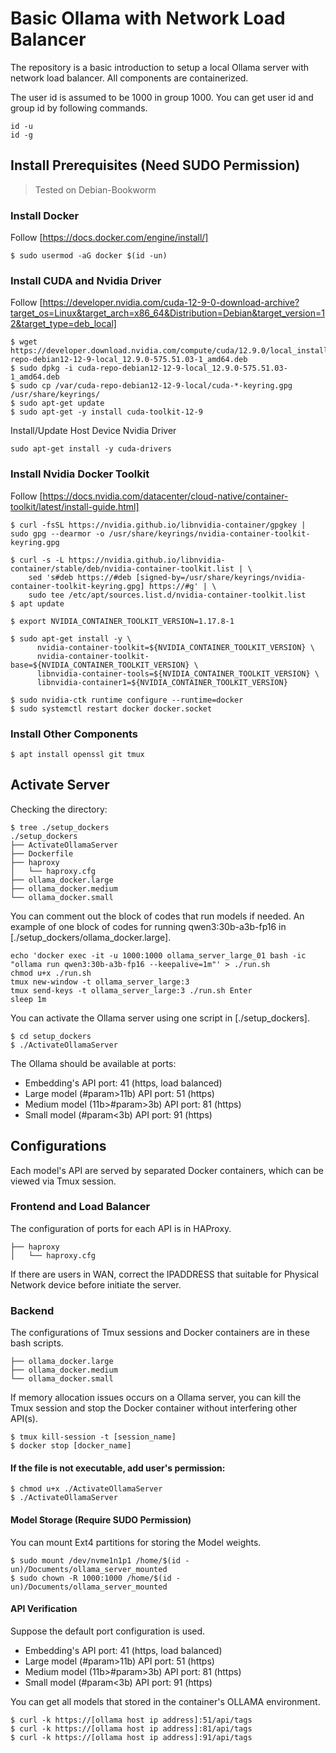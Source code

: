# Basic Ollama with Network Load Balancer
The repository is a basic introduction to setup a local Ollama server with network load balancer. All components are containerized.

The user id is assumed to be 1000 in group 1000. You can get user id and group id by following commands.
```
id -u
id -g
```

## Install Prerequisites (Need SUDO Permission)
> Tested on Debian-Bookworm

### Install Docker
Follow [https://docs.docker.com/engine/install/]
```
$ sudo usermod -aG docker $(id -un)
```

### Install CUDA and Nvidia Driver
Follow
[https://developer.nvidia.com/cuda-12-9-0-download-archive?target_os=Linux&target_arch=x86_64&Distribution=Debian&target_version=12&target_type=deb_local]

```
$ wget https://developer.download.nvidia.com/compute/cuda/12.9.0/local_installers/cuda-repo-debian12-12-9-local_12.9.0-575.51.03-1_amd64.deb
$ sudo dpkg -i cuda-repo-debian12-12-9-local_12.9.0-575.51.03-1_amd64.deb
$ sudo cp /var/cuda-repo-debian12-12-9-local/cuda-*-keyring.gpg /usr/share/keyrings/
$ sudo apt-get update
$ sudo apt-get -y install cuda-toolkit-12-9
```

Install/Update Host Device Nvidia Driver
```
sudo apt-get install -y cuda-drivers
```

### Install Nvidia Docker Toolkit
 Follow [https://docs.nvidia.com/datacenter/cloud-native/container-toolkit/latest/install-guide.html]
```
$ curl -fsSL https://nvidia.github.io/libnvidia-container/gpgkey | sudo gpg --dearmor -o /usr/share/keyrings/nvidia-container-toolkit-keyring.gpg

$ curl -s -L https://nvidia.github.io/libnvidia-container/stable/deb/nvidia-container-toolkit.list | \
    sed 's#deb https://#deb [signed-by=/usr/share/keyrings/nvidia-container-toolkit-keyring.gpg] https://#g' | \
    sudo tee /etc/apt/sources.list.d/nvidia-container-toolkit.list
$ apt update 

$ export NVIDIA_CONTAINER_TOOLKIT_VERSION=1.17.8-1

$ sudo apt-get install -y \
      nvidia-container-toolkit=${NVIDIA_CONTAINER_TOOLKIT_VERSION} \
      nvidia-container-toolkit-base=${NVIDIA_CONTAINER_TOOLKIT_VERSION} \
      libnvidia-container-tools=${NVIDIA_CONTAINER_TOOLKIT_VERSION} \
      libnvidia-container1=${NVIDIA_CONTAINER_TOOLKIT_VERSION}
```

```
$ sudo nvidia-ctk runtime configure --runtime=docker
$ sudo systemctl restart docker docker.socket
```

### Install Other Components
```
$ apt install openssl git tmux
```

## Activate Server
Checking the directory:
```
$ tree ./setup_dockers
./setup_dockers
├── ActivateOllamaServer
├── Dockerfile
├── haproxy
│   └── haproxy.cfg
├── ollama_docker.large
├── ollama_docker.medium
└── ollama_docker.small
```

You can comment out the block of codes that run models if needed. An example of one block of codes for running qwen3:30b-a3b-fp16 in [./setup_dockers/ollama_docker.large].
```
echo 'docker exec -it -u 1000:1000 ollama_server_large_01 bash -ic "ollama run qwen3:30b-a3b-fp16 --keepalive=1m"' > ./run.sh
chmod u+x ./run.sh
tmux new-window -t ollama_server_large:3
tmux send-keys -t ollama_server_large:3 ./run.sh Enter
sleep 1m
```

You can activate the Ollama server using one script in [./setup_dockers].
```
$ cd setup_dockers
$ ./ActivateOllamaServer
```

The Ollama should be available at ports:
- Embedding's API port: 41 (https, load balanced)
- Large model (#param>11b) API port: 51 (https)
- Medium model (11b>#param>3b) API port: 81 (https)
- Small model (#param<3b) API port: 91 (https)

## Configurations
Each model's API are served by separated Docker containers, which can be viewed via Tmux session.

### Frontend and Load Balancer
The configuration of ports for each API is in HAProxy.
```
├── haproxy
│   └── haproxy.cfg
```
If there are users in WAN, correct the IPADDRESS that suitable for Physical Network device before initiate the server.

### Backend
The configurations of Tmux sessions and Docker containers are in these bash scripts.
```
├── ollama_docker.large
├── ollama_docker.medium
└── ollama_docker.small
```

If memory allocation issues occurs on a Ollama server, you can kill the Tmux session and stop the Docker container without interfering other API(s).
```
$ tmux kill-session -t [session_name]
$ docker stop [docker_name]
```

#### If the file is not executable, add user's permission:
```
$ chmod u+x ./ActivateOllamaServer
$ ./ActivateOllamaServer
```

#### Model Storage (Require SUDO Permission)
You can mount Ext4 partitions for storing the Model weights. 
```
$ sudo mount /dev/nvme1n1p1 /home/$(id -un)/Documents/ollama_server_mounted
$ sudo chown -R 1000:1000 /home/$(id -un)/Documents/ollama_server_mounted
```
#### API Verification
Suppose the default port configuration is used.
- Embedding's API port: 41 (https, load balanced)
- Large model (#param>11b) API port: 51 (https)
- Medium model (11b>#param>3b) API port: 81 (https)
- Small model (#param<3b) API port: 91 (https)

You can get all models that stored in the container's OLLAMA environment.
```
$ curl -k https://[ollama host ip address]:51/api/tags
$ curl -k https://[ollama host ip address]:81/api/tags
$ curl -k https://[ollama host ip address]:91/api/tags
```